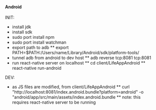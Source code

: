 #### Android

INIT:

* install jdk
* install sdk
* sudo port install npm
* sudo port install watchman
* export path to adb
** export PATH=$PATH:/Users/name/Library/Android/sdk/platform-tools/
* tunnel adb from android to dev host
** adb reverse tcp:8081 tcp:8081
* run react-native server on localhost
** cd client/LifeAppAndroid
** react-native run-android

DEV:

* as JS files are modified, from client/LifeAppAndroid
** curl "http://localhost:8081/index.android.bundle?platform=android" -o "android/app/src/main/assets/index.android.bundle
** note: this requires react-native server to be running
